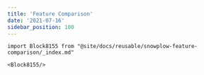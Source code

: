 ```yaml
---
title: 'Feature Comparison'
date: '2021-07-16'
sidebar_position: 100
---
```


```mdx-code-block
import Block8155 from "@site/docs/reusable/snowplow-feature-comparison/_index.md"

<Block8155/>
```
